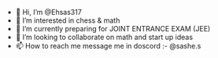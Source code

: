 - 👋 Hi, I’m @Ehsas317
- 👀 I’m interested in chess & math
- 🌱 I’m currently preparing for JOINT ENTRANCE EXAM (JEE)
- 💞️ I’m looking to collaborate on math and start up ideas
- 📫 How to reach me message me in doscord :- @sashe.s

<!---
Ehsas317/Ehsas317 is a ✨ special ✨ repository because its `README.md` (this file) appears on your GitHub profile.
You can click the Preview link to take a look at your changes.
--->
